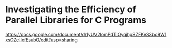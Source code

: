 # Investigating the Efficiency of Parallel Libraries for C Programs
https://docs.google.com/document/d/1yUV2IomPdTIOyqjhg8ZFKeS3bo9W1xsOZeIIxfEsub0/edit?usp=sharing
